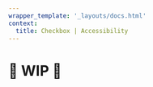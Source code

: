 ```yaml
---
wrapper_template: '_layouts/docs.html'
context:
  title: Checkbox | Accessibility
---
```


# 🚧 WIP 🚧
